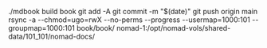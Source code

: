 ./mdbook build book
git add -A
git commit -m "$(date)"
git push origin main
rsync -a --chmod=ugo=rwX --no-perms --progress --usermap=1000:101 --groupmap=1000:101 book/book/ nomad-1:/opt/nomad-vols/shared-data/101_101/nomad-docs/
